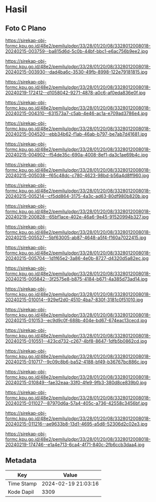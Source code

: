 # Hasil

## Foto C Plano

https://sirekap-obj-formc.kpu.go.id/48e2/pemilu/pdpr/33/28/01/20/08/3328012008018-20240215-003759--ba815d6d-5c0b-44bf-bbc1-e6ac756b9ee2.jpg

https://sirekap-obj-formc.kpu.go.id/48e2/pemilu/pdpr/33/28/01/20/08/3328012008018-20240215-003930--dad4ba6c-3530-49fb-8998-122e79181815.jpg

https://sirekap-obj-formc.kpu.go.id/48e2/pemilu/pdpr/33/28/01/20/08/3328012008018-20240219-172412--d1058042-9271-4878-a0c6-af0eda836e0f.jpg

https://sirekap-obj-formc.kpu.go.id/48e2/pemilu/pdpr/33/28/01/20/08/3328012008018-20240215-004310--631573a7-c5ab-4e46-ac1a-e709ad3786e4.jpg

https://sirekap-obj-formc.kpu.go.id/48e2/pemilu/pdpr/33/28/01/20/08/3328012008018-20240215-004520--ebb34b62-f1ab-46ab-b797-be7ab7d41681.jpg

https://sirekap-obj-formc.kpu.go.id/48e2/pemilu/pdpr/33/28/01/20/08/3328012008018-20240215-004902--f54de35c-690a-4008-8ef1-da3c1ae69b4c.jpg

https://sirekap-obj-formc.kpu.go.id/48e2/pemilu/pdpr/33/28/01/20/08/3328012008018-20240215-005038--f65c48dc-c780-4623-98bd-b56a4d8ff960.jpg

https://sirekap-obj-formc.kpu.go.id/48e2/pemilu/pdpr/33/28/01/20/08/3328012008018-20240215-005214--cf5dd864-3175-4a3c-ad63-80df980b820b.jpg

https://sirekap-obj-formc.kpu.go.id/48e2/pemilu/pdpr/33/28/01/20/08/3328012008018-20240219-200828--65bf1ace-402e-46a6-9e45-91520994b327.jpg

https://sirekap-obj-formc.kpu.go.id/48e2/pemilu/pdpr/33/28/01/20/08/3328012008018-20240215-005527--5bf63005-ab87-4648-a5f4-f160a7022415.jpg

https://sirekap-obj-formc.kpu.go.id/48e2/pemilu/pdpr/33/28/01/20/08/3328012008018-20240215-005704--1d1f65e2-3a86-4e0b-8727-d4320d5a82ec.jpg

https://sirekap-obj-formc.kpu.go.id/48e2/pemilu/pdpr/33/28/01/20/08/3328012008018-20240215-005842--3f2575e8-b875-4184-b671-4a385d73ad14.jpg

https://sirekap-obj-formc.kpu.go.id/48e2/pemilu/pdpr/33/28/01/20/08/3328012008018-20240215-010014--929ef2d0-4510-4ba7-830f-3181c0f51010.jpg

https://sirekap-obj-formc.kpu.go.id/48e2/pemilu/pdpr/33/28/01/20/08/3328012008018-20240215-010153--ec9d9c0f-688b-404e-bd67-674eac13cecd.jpg

https://sirekap-obj-formc.kpu.go.id/48e2/pemilu/pdpr/33/28/01/20/08/3328012008018-20240215-010551--423cd732-c267-4bf8-8647-1dfb5b0862cd.jpg

https://sirekap-obj-formc.kpu.go.id/48e2/pemilu/pdpr/33/28/01/20/08/3328012008018-20240215-010717--9c09c8b6-ba52-4188-bf49-b36767bc886c.jpg

https://sirekap-obj-formc.kpu.go.id/48e2/pemilu/pdpr/33/28/01/20/08/3328012008018-20240215-010849--fae32eaa-33f0-4fe9-9fb3-380d8ce839b0.jpg

https://sirekap-obj-formc.kpu.go.id/48e2/pemilu/pdpr/33/28/01/20/08/3328012008018-20240215-011027--87970d6a-57a4-405c-a736-42558c3456bf.jpg

https://sirekap-obj-formc.kpu.go.id/48e2/pemilu/pdpr/33/28/01/20/08/3328012008018-20240215-011216--ae9633b8-13d1-4695-a5d8-52306d2c02e3.jpg

https://sirekap-obj-formc.kpu.go.id/48e2/pemilu/pdpr/33/28/01/20/08/3328012008018-20240219-174746--e1a4e713-6ca4-4f71-840c-2fb6ccb3daa4.jpg


## Metadata

| Key        | Value               |
| ---------- | ------------------- |
| Time Stamp | 2024-02-19 21:03:16 |
| Kode Dapil | 3309                |



